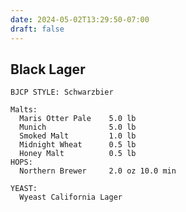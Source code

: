 ```yaml
---
date: 2024-05-02T13:29:50-07:00
draft: false
---    
```

## Black Lager ##
    BJCP STYLE: Schwarzbier
      
    Malts:
      Maris Otter Pale    5.0 lb
      Munich              5.0 lb
      Smoked Malt         1.0 lb
      Midnight Wheat      0.5 lb
      Honey Malt          0.5 lb
    HOPS:
      Northern Brewer     2.0 oz 10.0 min

    YEAST:
      Wyeast California Lager
